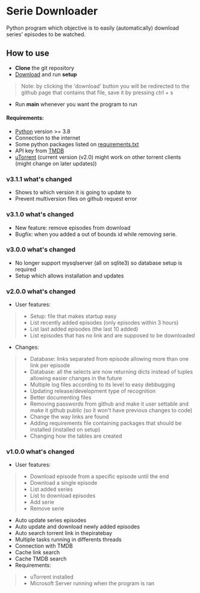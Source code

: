# Serie Downloader 
Python program which objective is to easily (automatically)
download series' episodes to be watched.

## How to use
- **Clone** the git repository
- [Download](https://raw.githubusercontent.com/alexregazzo/Downloader/master/setup.py) and run **setup**
> Note: by clicking the 'download' button you will be redirected to the github page that contains that file, save it by pressing ctrl + s
- Run **main** whenever you want the program to run

#### Requirements:
* [Python](https://www.python.org/downloads/) version >= 3.8
* Connection to the internet
* Some python packages listed on [requirements.txt](./requirements.txt)
* API key from [TMDB](https://www.themoviedb.org/settings/api)
* [uTorrent](https://www.utorrent.com/intl/pt/downloads/win_us) (current version (v2.0) might work on other torrent clients (might change on later updates))

### v3.1.1 what's changed
- Shows to which version it is going to update to
- Prevent multiversion files on github request error

### v3.1.0 what's changed
- New feature: remove episodes from download
- Bugfix: when you added a out of bounds id while removing serie.

### v3.0.0  what's changed
- No longer support mysqlserver (all on sqlite3) so database setup is required
- Setup which allows installation and updates

### v2.0.0  what's changed
- User features:
>- Setup: file that makes startup easy
>- List recently added episodes (only episodes within 3 hours)
>- List last added episodes (the last 10 added)
>- List episodes that has no link and are supposed to be downloaded
- Changes:
>- Database: links separated from episode allowing more than one link per episode
>- Database: all the selects are now returning dicts instead of tuples allowing easier changes in the future
>- Multiple log files according to its level to easy debbugging
>- Updating release/development type of recognition
>- Better documenting files
>- Removing passwords from github and make it user settable and make it github public (so it won't have previous changes to code)
>- Change the way links are found
>- Adding requirements file containing packages that should be installed (installed on setup)
>- Changing how the tables are created


### v1.0.0 what's changed
- User features:
>- Download episode from a specific episode until the end
>- Download a single episode
>- List added series
>- List to download episodes
>- Add serie
>- Remove serie
- Auto update series episodes
- Auto update and download newly added episodes
- Auto search torrent link in thepiratebay
- Multiple tasks running in differents threads
- Connection with TMDB
- Cache link search
- Cache TMDB search
- Requirements:
>- uTorrent installed
>- Microsoft Server running when the program is ran

